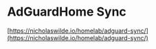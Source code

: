 # AdGuardHome Sync

[https://nicholaswilde.io/homelab/adguard-sync/](https://nicholaswilde.io/homelab/adguard-sync/)
